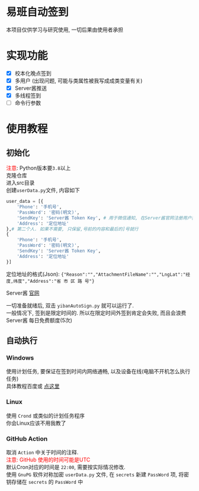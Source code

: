 # 易班自动签到
本项目仅供学习与研究使用, 一切后果由使用者承担

# 实现功能
- [x] 校本化晚点签到
- [x] 多用户 (出现问题, 可能与类属性被我写成成类变量有关)
- [x] Server酱推送
- [x] 多线程签到
- [ ] 命令行参数

# 使用教程
## 初始化
<font color=red>注意</font>: Python版本要`3.8`以上  
克隆仓库  
进入src目录  
创建`userData.py`文件, 内容如下
```python
user_data = [{
	'Phone': '手机号',
	'PassWord': '密码(明文)',
	'SendKey': 'Server酱 Token Key', # 用于微信通知, 在Server酱官网注册用户获取
	'Address': '定位地址' 
},# 第二个人. 如果不需要, 只保留,号前的内容和最后的]号就行
{
	'Phone': '手机号',
	'PassWord': '密码(明文)',
	'SendKey': 'Server酱 Token Key',
	'Address': '定位地址' 
}]
```
定位地址的格式(Json): `{"Reason":"","AttachmentFileName":"","LngLat":"经度,纬度","Address":"省 市 区 路 号"}`

Server酱 [官网](https://sct.ftqq.com/)

一切准备就绪后, 双击 `yibanAutoSign.py` 就可以运行了.  
一般情况下, 签到是限定时间的. 所以在限定时间外签到肯定会失败, 而且会浪费 Server酱 每日免费额度(5次)

## 自动执行
### Windows
使用计划任务, 要保证在签到时间内网络通畅, 以及设备在线(电脑不开机怎么执行任务)  
具体教程百度或 [点这里](https://topbook.cc/overview?selectedArticle=1383&title=%E4%BD%BF%E7%94%A8%E8%AE%A1%E5%88%92%E4%BB%BB%E5%8A%A1%E7%A8%8B%E5%BA%8F%EF%BC%8C%E8%AE%A9%20Windows%20%E8%87%AA%E5%8A%A8%E5%B7%A5%E4%BD%9C%E3%80%82)

### Linux
使用 `Crond` 或类似的计划任务程序  
你会Linux应该不用我教了

### GitHub Action
取消 `Action` 中关于时间的注释.  
<font color='red'>注意: GitHub 使用的时间可能是UTC</font>  
默认Cron对应的时间是 `22:00`, 需要按实际情况修改.  
使用 `GnuPG` 软件对称加密 `userData.py` 文件, 在 `secrets` 新建 `PassWord` 项, 将密钥存储在 `secrets` 的 `PassWord` 中